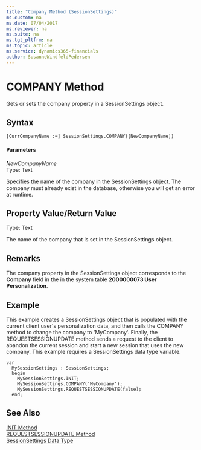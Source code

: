 ```yaml
---
title: "Company Method (SessionSettings)"
ms.custom: na
ms.date: 07/04/2017
ms.reviewer: na
ms.suite: na
ms.tgt_pltfrm: na
ms.topic: article
ms.service: dynamics365-financials
author: SusanneWindfeldPedersen
---
```


 

# COMPANY Method
Gets or sets the company property in a SessionSettings object.  

## Syntax  

```  
[CurrCompanyName :=] SessionSettings.COMPANY([NewCompanyName])  
```  

#### Parameters  
*NewCompanyName*  
Type: Text  

Specifies the name of the company in the SessionSettings object. The company must already exist in the database, otherwise you will get an error at runtime.

## Property Value/Return Value  
Type: Text  

The name of the company that is set in the SessionSettings object.  

## Remarks
The company property in the SessionSettings object corresponds to the **Company** field in the in the system table **2000000073 User Personalization**.

## Example
This example creates a SessionSettings object that is populated with the current client user's personalization data, and then calls the COMPANY method to change the company to 'MyCompany'. Finally, the REQUESTSESSIONUPDATE method sends a request to the client to abandon the current session and start a new session that uses the new company. This example requires a SessionSettings data type variable.

```
var
  MySessionSettings : SessionSettings;
  begin
    MySessionSettings.INIT;
    MySessionSettings.COMPANY('MyCompany');
    MySessionSettings.REQUESTSESSIONUPDATE(false);
  end;  
```  

## See Also  
[INIT Method](devenv-init-method-sessionsettings.md)  
[REQUESTSESSIONUPDATE Method](devenv-requestsessionupdate-method.md)  
[SessionSettings Data Type](../datatypes/devenv-sessionsettings-data-type.md)  
